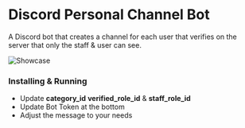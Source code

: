 # Discord Personal Channel Bot
A Discord bot that creates a channel for each user that verifies on the server that only the staff & user can see.


![Showcase](https://cdn.discordapp.com/attachments/1228768418086387793/1255934839077474436/showcase.png?ex=667eeff7&is=667d9e77&hm=a984d4d53770bad35abb63499707f01f03db11df27a1bdcad4e84888cb211100&)

### Installing & Running
* Update **category_id** **verified_role_id** & **staff_role_id**
* Update Bot Token at the bottom
* Adjust the message to your needs
